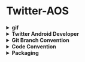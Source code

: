 # Twitter-AOS

<details>
  <summary><b>gif</b></summary>
<div markdown="1">

개발완료 후 추가

</details>
</div>

<details>
  <summary><b>Twitter Android Developer</b></summary>
<div markdown="1">
<table align="center" style = "table-layout: auto; width: 100%; table-layout: fixed;">
  <colgroup>
    <col style="width:33%"/>
    <col style="width:34%"/>
    <col style="width:33%"/>
  </colgroup>

  <tr>
    <th align="center">이혜빈</th>
    <th align="center">강원용</th>
    <th align="center">우진실</th>
  </tr>
  <tr>
    <td align="center">
     홈, 글쓰기
    </td>
    <td align="center">
     글쓰기
    </td>
    <td align="center">
     홈
    </td>
  </tr>
</table>

</details>
</div>

<details>
  <summary><b>Git Branch Convention</b></summary>
<div markdown="1">

* **Git Branch Convention**

  1. branch 이름은 snake_case 표기법 사용
  2. "feat/issue번호-이름" 으로 통일 ex) feat/1-main-activity

  * default branch: main
  * main에서 본인이 작업할 branch 생성
  * 작업 완료시 본인이 작업한 branch push 후 main으로 merge
  * merge 후 새로운 issue 생성(다음 작업에 대한 issue 생성)
  * 위 3개 과정 반복

* **Git Commit Message Convention**

  * 기본 구조

    ```
    [TYPE] #{issue_number} - subject
    body(선택사항)
    footer(선택사항)
    ```

    * issue 생성 시 부여된 issue 번호를 가지고 commit
    * issue 번호를 커밋 메시지에 위와 같이 적어주면 어떤 issue를 처리하는 작업이었는지 조회하기 쉬움

  * 예시

    ```
    // 하나의 issue 처리 및 commit
    [FEAT] #1 - MainActivity BottomNavigation 구현
    ```

    ```
    // 여러 issue 처리 및 commit
    [REFACTOR] : ReFactor Code From OtherPage
    - OtherPage : 답변하지 않은 답변도 볼 수 있도록 수정
    - OtherPage : 답변하지 않은 답변도 스크랩할 수 있도록 수정
    - modified file : OtherPageAdapter, OtherPageActivity, OtherPageViewModel, item_other_page
    issue track : #610, #612
    ```

* **Issue Number**

  * 이슈 단위 커밋으로 기능 개발을 관리함
  * Github 상에서 issue를 tracking 할 수 있게 issue 번호를 commit message에 넣음

* **Type**

  * FEAT: 새로운 기능 개발(kotlin)
  * UI: 스타일 코드 변경(xml)
  * FIX: 버그 수정
  * MODIFY: 코드 수정(kotlin)
  * CHORE: Gradle, Setting 설정
  * DOCS: 문서 수정(README.md)

* **Subject**

  * Subject는 50자 이내로 작성
  * 첫 글자는 대문자
  * 마침표(.) 찍지 않기
  * 작업 내용 명시
  * 명령조로 작성(Fixed(x), Modified(x) -> Fix(o), Modify(o))

* **Body**

  * Subject(commit 제목) 이외 부연 설명이 필요하거나 여러 issue를 한꺼번에 commit할 때 사용

  * Subject를 작성하고 엔터를 치면 다음 줄로 넘어가고 추가로 설명을 적을 수 있음

    ```
    git commit -m "[TYPE] #{issue_number} - Subject(엔터)
    Body(부연설명)"
    ```

* **Footer**

  * 처리한 issue 번호를 적을 때 사용

    ```
    #{issue_number} [TYPE] : subject
    - body(이슈1)
    - body(이슈2)
    - body(이슈3)
    issue track : #이슈1번호, #이슈2번호, #이슈3번호
    ```
  </div>
</details>
<details>
  <summary><b>Code Convention</b></summary>
<div markdown="1">


* 모든 이름은 어떤 역할을 하는지 한 눈에 알 수 있도록 한다.
* id는 중복을 막기 위해 어떤 Activity(Fragment)에서 사용 중인지 명시한다.

1. **Class file - UpperCamelCase**

   * 클래스 파일 이름은 **UpperCamelCase**로 작성

   * 전체 이름의 첫 문자를 포함한 각 단어의 첫 문자를 대문자로 표시

     ex) MainActivity, FeedFragment, CommentAdapter, etc

2. **Resource file - snake_case**

   * 리소스 파일 이름은 **snake_case**로 작성

   * 모든 단어는 소문자로, 각 단어의 구분은 언더바(_)로 표시

     ex) image_main.png, menu_main.xml, etc

3. **Layout file - snake_case**

   * 레이아웃 파일 이름 또한 **snake_case**로 작성

   * [what]_[where]

     ex) MainActivity.kt -> activity_main.xml / FeedFragment.kt -> fragment_feed.xml

   * xml 파일의 id명은 [what] _ [where] _ []

     ex) MainActivity에서 사용되는 name을 표시하는 textview -> textview_main_name

   * prifix

     Button, ImageButton -> btn / TextView -> tv_ / ImageView -> iv_ / EditText -> et_
  <br>
     ConstraintLayout -> cl_ / LinerLayout -> ll_ / BottomNavigationView -> bnv_

4. **Method - lowerCamelCase**

   * 메서드 이름은 **lowerCamelCase**로 작성

   * 전체 이름의 첫 문자를 소문자로, 나머지 각 단어의 첫 문자는 대문자로 표시

   * 동사로 시작하는 형태를 사용하되, 동사 원형만 사용

     ex) getUserInfo, showList

   * 한 단어 내에서는 대소문자 미변경

   * 약어 사전에 있는 단어는 되도록 약어 사용

   * 자주 사용하는 동사는 용법에 맞게 사용

     * **show**: Invisible한 것을 Visible하게 바꾸는 동작
     * **check**: 어떤 것을 확인한 후 boolean 혹은 value로 반환하는 동작
     * **is**: 어떤 것인지 확인한 후 boolean으로 반환하는 동작
     * **has**: 어떤 것을 가지고 있는지 확인한 후 boolean으로 반환하는 동작

5. **String - snake_case**

   * string 이름은 **snake_case**로 작성
   * id명은 [where] _ []
   * 자주 쓰일 것 같은 string 같은 경우는 string _ [] : conflict 최소화를 위해 사용 전, 검색 후 사용

6. **variable / value - lowerCamelCase**

   * 변수 이름은 **lowerCamelCase**로 작성
   * 전체 이름의 첫 문자를 소문자로, 나머지 각 단어의 첫 문자는 대문자로 표시


    </div>
</details>
<details>
  <summary><b>Packaging</b></summary>
<div markdown="1">

```
🐥Twitter🐥
 ┣ 📂ui
   ┣ 📂write
   ┗ 📂main
(개발 후 추가 작성 예정)
```
  </div>
</details>
